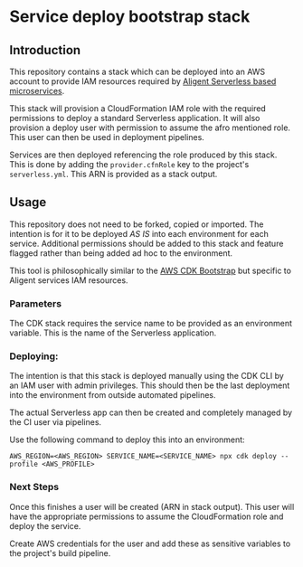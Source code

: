 # Service deploy bootstrap stack

## Introduction
This repository contains a stack which can be deployed into an AWS account to provide IAM resources required by [Aligent Serverless based microservices](https://github.com/aligent/serverless-aws-nodejs-service-template).

This stack will provision a CloudFormation IAM role with the required permissions to deploy a standard Serverless application. It will also provision a deploy user with permission to assume the afro mentioned role. This user can then be used in deployment pipelines.

Services are then deployed referencing the role produced by this stack. This is done by adding the `provider.cfnRole` key to the project's `serverless.yml`. 
This ARN is provided as a stack output.


## Usage
This repository does not need to be forked, copied or imported. The intention is for it to be deployed *AS IS* into each environment for each service.
Additional permissions should be added to this stack and feature flagged rather than being added ad hoc to the environment.

This tool is philosophically similar to the [AWS CDK Bootstrap](https://github.com/aws/aws-cdk/blob/master/design/cdk-bootstrap.md) but specific to Aligent services IAM resources. 

### Parameters 
The CDK stack requires the service name to be provided as an environment variable.
This is the name of the Serverless application.

### Deploying:
The intention is that this stack is deployed manually using the CDK CLI by an IAM user with admin privileges. 
This should then be the last deployment into the environment from outside automated pipelines.

The actual Serverless app can then be created and completely managed by the CI user via pipelines.

Use the following command to deploy this into an environment:

```
AWS_REGION=<AWS_REGION> SERVICE_NAME=<SERVICE_NAME> npx cdk deploy --profile <AWS_PROFILE>
```

### Next Steps
Once this finishes a user will be created (ARN in stack output). This user will have the appropriate permissions to assume the CloudFormation role and deploy the service.

Create AWS credentials for the user and add these as sensitive variables to the project's build pipeline.
